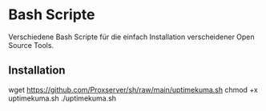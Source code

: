 # Bash Scripte

Verschiedene Bash Scripte für die einfach Installation verscheidener Open Source Tools.

## Installation

wget https://github.com/Proxserver/sh/raw/main/uptimekuma.sh 
chmod +x uptimekuma.sh 
./uptimekuma.sh
 
